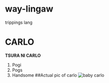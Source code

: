 # way-lingaw
trippings lang
# CARLO
**TSURA NI CARLO**
1. Pogi
2. Pogs
3. Handsome
##Actual pic of carlo
![baby carlo](C:\Users\HP\Downloads\pogi.jpg)
